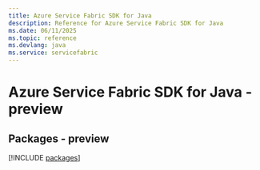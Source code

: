 ```yaml
---
title: Azure Service Fabric SDK for Java
description: Reference for Azure Service Fabric SDK for Java
ms.date: 06/11/2025
ms.topic: reference
ms.devlang: java
ms.service: servicefabric
---
```

# Azure Service Fabric SDK for Java - preview
## Packages - preview
[!INCLUDE [packages](service-fabric-index.md)]